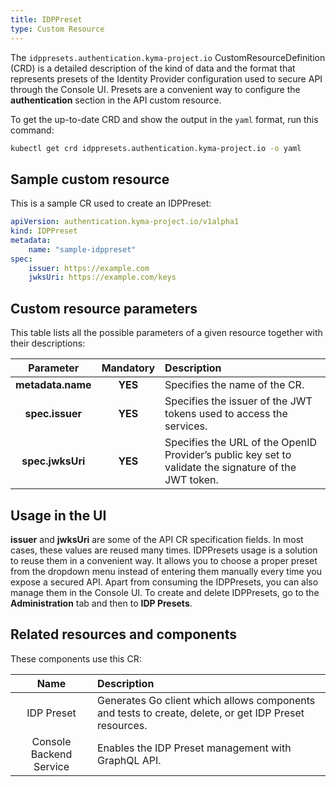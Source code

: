```yaml
---
title: IDPPreset
type: Custom Resource
---
```


The `idppresets.authentication.kyma-project.io` CustomResourceDefinition (CRD) is a detailed description of the kind of data and the format that represents presets of the Identity Provider configuration used to secure API through the Console UI. Presets are a convenient way to configure the **authentication** section in the API custom resource.

To get the up-to-date CRD and show the output in the `yaml` format, run this command:

```bash
kubectl get crd idppresets.authentication.kyma-project.io -o yaml
```

## Sample custom resource

This is a sample CR used to create an IDPPreset:

```yaml
apiVersion: authentication.kyma-project.io/v1alpha1
kind: IDPPreset
metadata:
    name: "sample-idppreset"
spec:
    issuer: https://example.com
    jwksUri: https://example.com/keys
```

## Custom resource parameters

This table lists all the possible parameters of a given resource together with their descriptions:

| Parameter   |      Mandatory      |  Description |
|:----------:|:-------------:|:------|
| **metadata.name** |    **YES**   | Specifies the name of the CR. |
| **spec.issuer** | **YES** | Specifies the issuer of the JWT tokens used to access the services. |
| **spec.jwksUri** | **YES** | Specifies the URL of the OpenID Provider’s public key set to validate the signature of the JWT token. |

## Usage in the UI

**issuer** and **jwksUri** are some of the API CR specification fields. In most cases, these values are reused many times. IDPPresets usage is a solution to reuse them in a convenient way. It allows you to choose a proper preset from the dropdown menu instead of entering them manually every time you expose a secured API. Apart from consuming the IDPPresets, you can also manage them in the Console UI. To create and delete IDPPresets, go to the **Administration** tab and then to **IDP Presets**.

## Related resources and components

These components use this CR:

| Name   |   Description |
|:----------:|:------|
| IDP Preset |  Generates Go client which allows components and tests to create, delete, or get IDP Preset resources. |
| Console Backend Service |  Enables the IDP Preset management with GraphQL API. |
